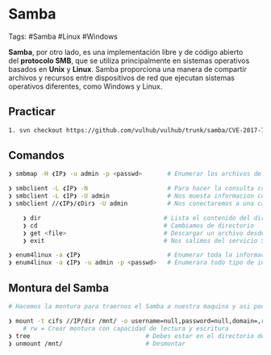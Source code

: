 # Samba 

Tags: #Samba #Linux #Windows 

**Samba**, por otro lado, es una implementación libre y de código abierto del **protocolo SMB**, que se utiliza principalmente en sistemas operativos basados en **Unix** y **Linux**. Samba proporciona una manera de compartir archivos y recursos entre dispositivos de red que ejecutan sistemas operativos diferentes, como Windows y Linux.

## Practicar 

```bash 
1. svn checkout https://github.com/vulhub/vulhub/trunk/samba/CVE-2017-7494
```

## Comandos 

```bash 
❯ smbmap -H ❮IP❯ -u admin -p <passwd>       # Enumerar los archivos de un usuario especifico
```

```bash 
❯ smbclient -L ❮IP❯ -N                      # Para hacer la consulta con la sesion 'NULL'
❯ smbclient -L ❮IP❯ -U admin                # Nos muesta informacion como: 'Servidor, Workgroup, Sharename'
❯ smbclient //❮IP❯/❮Dir❯ -U admin           # Nos conectaremos a una carpeta con un usuario especifico (Debemos tener la passwd)

	❯ dir                                  # Lista el contenido del dir 
	❯ cd                                   # Cambiamos de directorio
	❯ get <file>                           # Descargar un archivo desde el servidor hacia nuestra maquina
	❯ exit                                 # Nos salimos del servicio Samba
```

```bash 
❯ enum4linux -a ❮IP❯                        # Enumerar toda la informacion del servicio Samba, nos dice si 'null session' esta permitido
❯ enum4linux -a ❮IP❯ -u admin -p <passwd>   # Enumerara todo tipo de informacion del usuario dado 
```

## Montura del Samba 

```bash 
# Hacemos la montura para traernos el Samba a nuestra maquina y asi poder mirar mejor las rutas de los direstorios, esto lo podemos hacer en el dir /mnt/ de Kali en nuestra maquina de atacante. Hacer la montura significa que si modificamos algo en nuestra maquina victima, lo hace en la original  

❯ mount -t cifs //IP/dir /mnt/ -o username=null,password=null,domain=,rw # Crear montura sin username,passwd 
	# rw = Crear montura con capacidad de lectura y escritura 
❯ tree                                # Debes estar en el directorio de la montura y lo veras en forma de arbol 
❯ unmount /mnt/                       # Desmontar 
```